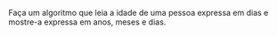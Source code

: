 Faça um algoritmo que leia a idade de uma pessoa expressa em dias e mostre-a expressa em anos, meses e dias.
